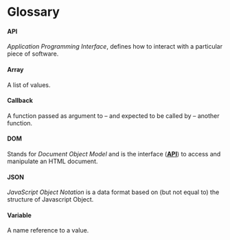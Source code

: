 # Glossary

#### API
_Application Programming Interface_, defines how to interact with a particular piece of software.

#### Array
A list of values.

#### Callback
A function passed as argument to – and expected to be called by – another function.

#### DOM
Stands for _Document Object Model_ and is the interface ([**API**](#API)) to access and manipulate an HTML document.

#### JSON
_JavaScript Object Notation_ is a data format based on (but not equal to) the structure of Javascript Object.

#### Variable
A name reference to a value.